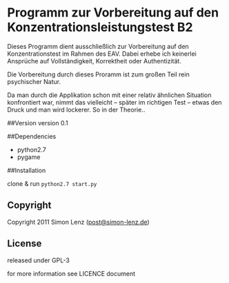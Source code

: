 # Programm zur Vorbereitung auf den Konzentrationsleistungstest B2

Dieses Programm dient ausschließlich zur Vorbereitung auf den Konzentrationstest im Rahmen des EAV.
Dabei erhebe ich keinerlei Ansprüche auf Vollständigkeit, Korrektheit oder Authentizität.

Die Vorbereitung durch dieses Proramm ist zum großen Teil rein psychischer Natur.

Da man durch die Applikation schon mit einer relativ ähnlichen Situation konfrontiert war, nimmt das vielleicht – später im richtigen Test – etwas den Druck und man wird lockerer. So in der Theorie..

##Version
version 0.1


##Dependencies
 * python2.7
 * pygame

##Installation

clone & run `python2.7 start.py`

## Copyright
Copyright 2011 Simon Lenz (post@simon-lenz.de)

## License
released under GPL-3

for more information see LICENCE document
